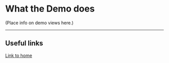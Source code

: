# What the Demo does

\(Place info on demo views here.\)

-----

## Useful links

[Link to home](index.md)